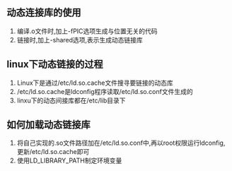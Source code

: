 ## 动态连接库的使用

1. 编译.o文件时,加上-fPIC选项生成与位置无关的代码
2. 链接时,加上-shared选项,表示生成动态链接库

## linux下动态链接的过程

1. Linux下是通过/etc/ld.so.cache文件搜寻要链接的动态库
2. /etc/ld.so.cache是ldconfig程序读取/etc/ld.so.conf文件生成的
3. linxu下的动态间接库都在/etc/lib目录下

## 如何加载动态链接库

1. 将自己实现的.so文件路径加在/etc/ld.so.conf中,再以root权限运行ldconfig,更新/etc/ld.so.cache即可
2. 使用LD_LIBRARY_PATH制定环境变量
